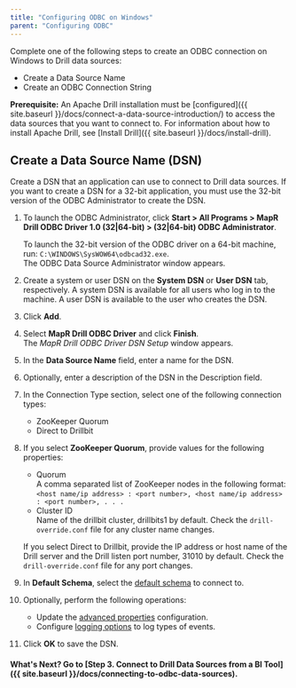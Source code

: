 ```yaml
---
title: "Configuring ODBC on Windows"
parent: "Configuring ODBC"
---
```


Complete one of the following steps to create an ODBC connection on Windows to Drill data
sources:

  * Create a Data Source Name
  * Create an ODBC Connection String

**Prerequisite:** An Apache Drill installation must be [configured]({{ site.baseurl }}/docs/connect-a-data-source-introduction/) to access the data sources that you want to connect to.  For information about how to install Apache Drill, see [Install Drill]({{ site.baseurl }}/docs/install-drill).

## Create a Data Source Name (DSN)

Create a DSN that an application can use to connect to Drill data sources. If
you want to create a DSN for a 32-bit application, you must use the 32-bit
version of the ODBC Administrator to create the DSN.

1. To launch the ODBC Administrator, click **Start > All Programs > MapR Drill ODBC Driver 1.0 (32|64-bit) > (32|64-bit) ODBC Administrator**.  
   
    To launch the 32-bit version of the ODBC driver on a 64-bit machine, run:
`C:\WINDOWS\SysWOW64\odbcad32.exe`.  
    The ODBC Data Source Administrator window appears.  
2. Create a system or user DSN on the **System DSN** or **User DSN** tab, respectively. A system DSN is available for all users who log in to the machine. A user DSN is available to the user who creates the DSN.  
3. Click **Add**.  
4. Select **MapR Drill ODBC Driver** and click **Finish**.  
   The _MapR Drill ODBC Driver DSN Setup_ window appears.
5. In the **Data Source Name** field, enter a name for the DSN.  
6. Optionally, enter a description of the DSN in the Description field.
7. In the Connection Type section, select one of the following connection types:  
   * ZooKeeper Quorum  
   * Direct to Drillbit  
8. If you select **ZooKeeper Quorum**, provide values for the following properties:  
   * Quorum  
     A comma separated list of ZooKeeper nodes in the following format:  
     `<host name/ip address> : <port number>, <host name/ip address> : <port number>, . . .`  
   * Cluster ID  
     Name of the drillbit cluster, drillbits1 by default. Check the `drill-override.conf` file for any cluster name changes.  

    If you select Direct to Drillbit, provide the IP address or host name of the Drill server and the Drill listen port number, 31010 by default. Check the `drill-override.conf` file for any port changes.  
9. In **Default Schema**, select the [default schema]({{site.baseurl}}/docs/configuring-connections-on-windows/#schema) to connect to.  
10. Optionally, perform the following operations:  
    * Update the [advanced properties]({{site.baseurl}}/docs/configuring-connections-on-windows/#advanced-properties) configuration.  
    * Configure [logging options]({{site.baseurl}}/docs/configuring-connections-on-windows/#logging-options) to log types of events.  
11. Click **OK** to save the DSN.

#### What's Next? Go to [Step 3. Connect to Drill Data Sources from a BI Tool]({{ site.baseurl }}/docs/connecting-to-odbc-data-sources).

